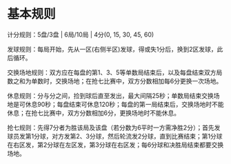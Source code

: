 # 基本规则
计分规则：5盘/3盘 | 6局/10局 | 4分(0, 15, 30, 45, 60)

发球规则：每局开始，先从一区(右侧半区)发球，得或失1分后，换到2区发球，此后循环。

交换场地规则：双方应在每盘的第1、3、5等单数局结束后，以及每盘结束双方局数之和为单数时，交换场地；在抢七比赛中，双方分数相加每6分更换一次场地。

休息规则：分与分之间，捡到球后直至发出，最大间隔25秒；单数局结束交换场地是可休息90秒；每盘结束可休息120秒；每盘的第一局结束后，交换场地时不能休息；在抢七比赛中，双方分数相加6分，更换场地时不能休息。

抢七规则：先得7分者为胜该局及该盘（若分数为6平时一方需净胜2分）；首先发球员发第1分球，对方发第2、3分球，然后轮流发2分球，直到比赛结束；第1分球在右区发，第2分球在左区发，第3分球在右区发；每6分球和决胜局结束都要交换场地。
